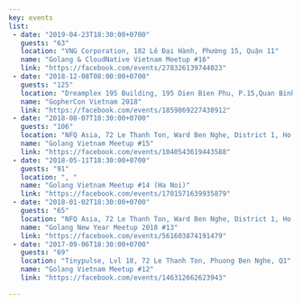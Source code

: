 ```yaml
---
key: events
list:
 - date: "2019-04-23T18:30:00+0700"
   guests: "63"
   location: "VNG Corporation, 182 Lê Đại Hành, Phường 15, Quận 11"
   name: "Golang & CloudNative Vietnam Meetup #16"
   link: "https://facebook.com/events/278326139744023"
 - date: "2018-12-08T08:00:00+0700"
   guests: "125"
   location: "Dreamplex 195 Building, 195 Dien Bien Phu, P.15,Quan Binh Thanh"
   name: "GopherCon Vietnam 2018"
   link: "https://facebook.com/events/1859869227438912"
 - date: "2018-08-07T18:30:00+0700"
   guests: "106"
   location: "NFQ Asia, 72 Le Thanh Ton, Ward Ben Nghe, District 1, Ho Chi Minh City, Vietnam"
   name: "Golang Vietnam Meetup #15"
   link: "https://facebook.com/events/1040543619443588"
 - date: "2018-05-11T18:30:00+0700"
   guests: "91"
   location: ", "
   name: "Golang Vietnam Meetup #14 (Ha Noi)"
   link: "https://facebook.com/events/1701571639935879"
 - date: "2018-01-02T18:30:00+0700"
   guests: "65"
   location: "NFQ Asia, 72 Le Thanh Ton, Ward Ben Nghe, District 1, Ho Chi Minh City, Vietnam"
   name: "Golang New Year Meetup 2018 #13"
   link: "https://facebook.com/events/561603874191479"
 - date: "2017-09-06T18:30:00+0700"
   guests: "69"
   location: "Tinypulse, Lvl 18, 72 Le Thanh Ton, Phuong Ben Nghe, Q1"
   name: "Golang Vietnam Meetup #12"
   link: "https://facebook.com/events/146312662623943"

---
```

